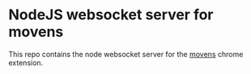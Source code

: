 # NodeJS websocket server for movens

This repo contains the node websocket server for the [movens]() chrome extension.
